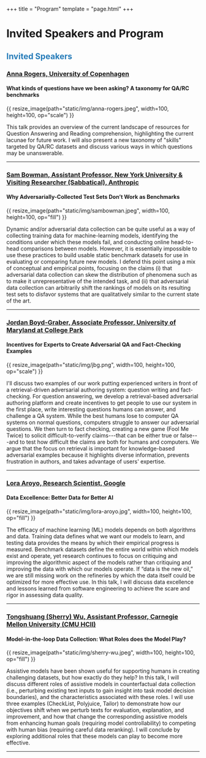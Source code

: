 +++
title = "Program"
template = "page.html"
+++

# Invited Speakers and Program

## <span style="color:#267CB9"> Invited Speakers </span>

<div class="invited-speakers">

### [Anna Rogers, University of Copenhagen](https://annargrs.github.io)
#### What kinds of questions have we been asking? A taxonomy for QA/RC benchmarks

{{ resize_image(path="static/img/anna-rogers.jpeg", width=100, height=100, op="scale") }}

This talk provides an overview of the current landscape of resources for Question Answering and Reading comprehension, highlighting the current lacunae for future work. I will also present a new taxonomy of "skills" targeted by QA/RC datasets and discuss various ways in which questions may be unanswerable.

<hr />


### [Sam Bowman, Assistant Professor, New York University & Visiting Researcher (Sabbatical), Anthropic](https://cims.nyu.edu/~sbowman/)
#### Why Adversarially-Collected Test Sets Don’t Work as Benchmarks

{{ resize_image(path="static/img/sambowman.jpeg", width=100, height=100, op="fill") }}

Dynamic and/or adversarial data collection can be quite useful as a way of collecting training data for machine-learning models, identifying the conditions under which these models fail, and conducting online head-to-head comparisons between models. However, it is essentially impossible to use these practices to build usable static benchmark datasets for use in evaluating or comparing future new models. I defend this point using a mix of conceptual and empirical points, focusing on the claims (i) that adversarial data collection can skew the distribution of phenomena such as to make it unrepresentative of the intended task, and (ii) that adversarial data collection can arbitrarily shift the rankings of models on its resulting test sets to disfavor systems that are qualitatively similar to the current state of the art.

<hr />


### [Jordan Boyd-Graber, Associate Professor, University of Maryland at College Park](http://users.umiacs.umd.edu/~jbg/)
#### Incentives for Experts to Create Adversarial QA and Fact-Checking Examples

{{ resize_image(path="static/img/jbg.png", width=100, height=100, op="scale") }}

I'll discuss two examples of our work putting experienced writers in
front of a retrieval-driven adversarial authoring system: question
writing and fact-checking.  For question answering, we develop a
retrieval-based adversarial authoring platform and create incentives
to get people to use our system in the first place, write
interesting questions humans can answer, and challenge a QA system.
While the best humans lose to computer QA systems on normal questions,
computers struggle to answer our adversarial questions.  We then turn
to fact checking, creating a new game (Fool Me Twice) to solicit
difficult-to-verify claims---that can be either true or false---and to
test how difficult the claims are both for humans and computers.  We
argue that the focus on retrieval is important for knowledge-based
adversarial examples because it highlights diverse information,
prevents frustration in authors, and takes advantage of users'
expertise.

<hr />


### [Lora Aroyo, Research Scientist, Google](https://lora-aroyo.org)
#### Data Excellence: Better Data for Better AI

{{ resize_image(path="static/img/lora-aroyo.jpg", width=100, height=100, op="fill") }}

The efficacy of machine learning (ML) models depends on both algorithms and data. Training data defines what we want our models to learn, and testing data provides the means by which their empirical progress is measured. Benchmark datasets define the entire world within which models exist and operate, yet research continues to focus on critiquing and improving the algorithmic aspect of the models rather than critiquing and improving the data with which our models operate. If “data is the new oil,” we are still missing work on the refineries by which the data itself could be optimized for more effective use. In this talk, I will discuss data excellence and lessons learned from software engineering to achieve the scare and rigor in assessing data quality.

<hr />


### [Tongshuang (Sherry) Wu, Assistant Professor, Carnegie Mellon University (CMU HCII)](https://homes.cs.washington.edu/~wtshuang/)
#### Model-in-the-loop Data Collection: What Roles does the Model Play?

{{ resize_image(path="static/img/sherry-wu.jpeg", width=100, height=100, op="fill") }}

Assistive models have been shown useful for supporting humans in creating challenging datasets, but how exactly do they help? In this talk, I will discuss different roles of assistive models in counterfactual data collection (i.e., perturbing existing text inputs to gain insight into task model decision boundaries), and the characteristics associated with these roles. I will use three examples (CheckList, Polyjuice, Tailor) to demonstrate how our objectives shift when we perturb texts for evaluation, explanation, and improvement, and how that change the corresponding assistive models from enhancing human goals (requiring model controllability) to competing with human bias (requiring careful data reranking). I will conclude by exploring additional roles that these models can play to become more effective.

<hr />

</div>


[//]: # (## <span style="color:#267CB9"> Program </span>)

[//]: # ()
[//]: # (Find the tentative workshop schedule below.)

[//]: # ()
[//]: # (Date: TBD <br />)

[//]: # ()
[//]: # ()
[//]: # (<span class="time">9:00–9:05</span> Opening remarks)

[//]: # ()
[//]: # (<span class="time">9:05–9:30</span> Invited talk: MLCommons and DataPerf)

[//]: # ()
[//]: # (<span class="time">9:30–10:00</span> Invited Talk 1)

[//]: # ()
[//]: # (<span class="time">10:00–10:30</span> Invited Talk 2)

[//]: # ()
[//]: # (<span class="time">10:30–10:40</span> Coffee Break)

[//]: # ()
[//]: # (<span class="time">10:40–11:10</span> Invited Talk 3)

[//]: # ()
[//]: # (<span class="time">11:10–12:00</span> Panel 1: Speakers 1-3 Moderated by Adina Williams)

[//]: # ()
[//]: # (<span class="time">12:00–13:00</span> Lunch)

[//]: # ()
[//]: # (<span class="time">13:00–13:10</span> Shared Task Introduction)

[//]: # ()
[//]: # (<span class="time">13:10–14:00</span> Best Paper Talks)

[//]: # (> - Shared Task: Track 1 &#40;10 minutes&#41;)

[//]: # (> - Shared Task:Track 2 &#40;10 minutes&#41;)

[//]: # (> - Shared Task:Track 3 &#40;10 minutes&#41;)

[//]: # (> - Best Paper &#40;20 minutes&#41;)

[//]: # ()
[//]: # (<span class="time">14:00–15:00</span> Poster Session)

[//]: # ()
[//]: # (<span class="time">15:00–15:10</span> Coffee Break)

[//]: # ()
[//]: # (<span class="time">15:10–15:40</span> Invited Talk 4)

[//]: # ()
[//]: # (<span class="time">15:40–16:10</span> Invited Talk 5)

[//]: # ()
[//]: # (<span class="time">16:10–16:20</span> Closing Remarks)
